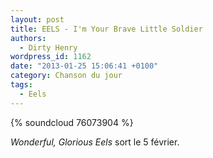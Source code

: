 ```yaml
---
layout: post
title: EELS - I'm Your Brave Little Soldier
authors:
  - Dirty Henry
wordpress_id: 1162
date: "2013-01-25 15:06:41 +0100"
category: Chanson du jour
tags:
  - Eels
---
```


{% soundcloud 76073904 %}

_Wonderful, Glorious Eels_ sort le 5 février.
